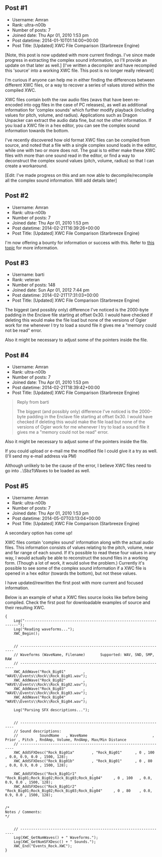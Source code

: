## Post #1
- Username: Amran
- Rank: ultra-n00b
- Number of posts: 7
- Joined date: Thu Apr 01, 2010 1:53 pm
- Post datetime: 2014-01-10T01:14:00+00:00
- Post Title: [Updated] XWC File Comparison (Starbreeze Engine)

[Note, this post is now updated with more current findings. I've since made progress in extracting the complex sound information, so I'll provide an update on that later as well.]
[I've written a decompiler and have recompiled this 'source' into a working XWC file. This post is no longer really relevant]

I'm curious if anyone can help me in either finding the differences between different XWC files, or a way to recover a series of values stored within the compiled XWC.

XWC files contain both the raw audio files (wavs that have been re-encoded into ogg files in the case of PC releases), as well as additional information for 'complex sounds' which further modify playback (including values for pitch, volume, and radius). Applications such as Dragon Unpacker can extract the audio data fine, but not the other information. If you load a XWC file in a hex editor, you can see the complex sound information towards the bottom.

I've recently discovered how old format XWC files can be compiled from source, and noted that a file with a single complex sound loads in the editor, while one with two or more does not. The goal is to either make these XWC files with more than one sound read in the editor, or find a way to deconstruct the complex sound values (pitch, volume, radius) so that I can create a workaround.

[Edit: I've made progress on this and am now able to decompile/recompile all the complex sound information. Will add details later]
## Post #2
- Username: Amran
- Rank: ultra-n00b
- Number of posts: 7
- Joined date: Thu Apr 01, 2010 1:53 pm
- Post datetime: 2014-02-21T16:39:26+00:00
- Post Title: [Updated] XWC File Comparison (Starbreeze Engine)

I'm now offering a bounty for information or success with this. Refer to [this topic](http://forum.xentax.com/viewtopic.php?f=10&t=11236) for more information.
## Post #3
- Username: barti
- Rank: veteran
- Number of posts: 148
- Joined date: Sun Apr 01, 2012 7:44 pm
- Post datetime: 2014-02-21T17:31:03+00:00
- Post Title: [Updated] XWC File Comparison (Starbreeze Engine)

The biggest (and possibly only) difference I've noticed is the 2000-byte padding in the Enclave file starting at offset 0x30. I would have checked if deleting this would make the file load but none of the versions of Ogier work for me  whenever I try to load a sound file it gives me a "memory could not be read" error.

Also it might be necessary to adjust some of the pointers inside the file.
## Post #4
- Username: Amran
- Rank: ultra-n00b
- Number of posts: 7
- Joined date: Thu Apr 01, 2010 1:53 pm
- Post datetime: 2014-02-21T18:39:42+00:00
- Post Title: [Updated] XWC File Comparison (Starbreeze Engine)

> Reply from barti
>
> The biggest (and possibly only) difference I've noticed is the 2000-byte padding in the Enclave file starting at offset 0x30. I would have checked if deleting this would make the file load but none of the versions of Ogier work for me  whenever I try to load a sound file it gives me a "memory could not be read" error.

Also it might be necessary to adjust some of the pointers inside the file.

If you could upload or e-mail me the modified file I could give it a try as well. (I'll send my e-mail address via PM)

Although unlikely to be the cause of the error, I believe XWC files need to go into ..\Sbz1\Waves to be loaded as well.
## Post #5
- Username: Amran
- Rank: ultra-n00b
- Number of posts: 7
- Joined date: Thu Apr 01, 2010 1:53 pm
- Post datetime: 2014-05-07T03:13:04+00:00
- Post Title: [Updated] XWC File Comparison (Starbreeze Engine)

A secondary option has come up!

XWC files contain 'complex sound' information along with the actual audio files. This information consists of values relating to the pitch, volume, near and far range of each sound. If it's possible to read these four values in any way, I would actually be able to reconstruct the sound files in a working form. (Though a lot of work, it would solve the problem.) Currently it's possible to see some of the complex sound information if a XWC file is opened in a hex editor (towards the bottom), but not these values.

I have updated/rewritten the first post with more current and focused information.

Below is an example of what a XWC files source looks like before being compiled. Check the first post for downloadable examples of source and their resulting XWC.

```
{
	Log("-------------------------------------------------------------------");
	Log("Reading waveforms...");
	XWC_Begin();


	// -------------------------------------------------------------------
	// Waveforms (WaveName, Filename)		Supported: WAV, SND, SMP, RAW
	// -------------------------------------------------------------------
	XWC_AddWave("Rock_Big01"		, "WAVE\\Events\\Rock\\Rock_Big01.wav");
	XWC_AddWave("Rock_Big02"		, "WAVE\\Events\\Rock\\Rock_Big02.wav");
	XWC_AddWave("Rock_Big03"		, "WAVE\\Events\\Rock\\Rock_Big03.wav");
	XWC_AddWave("Rock_Big04"		, "WAVE\\Events\\Rock\\Rock_Big04.wav");

	Log("Parsing SFX descriptions...");


	// -------------------------------------------------------------------
	// Sound descriptions:
	// 		 	SoundName	, WaveName								, Prior	, Pitch	, RndAmp, Volume, RndAmp, Max/Min Distance
	// -------------------------------------------------------------------
	XWC_AddSFXDesc("Rock_Big01a"		, "Rock_Big01"		, 0	, 100	, 0.0, 0.9, 0.0	, 1500, 128);
	XWC_AddSFXDesc("Rock_Big01b"		, "Rock_Big01"		, 0	, 80	, 0.0, 0.9, 0.0	, 1500, 128);

	XWC_AddSFXDesc("Rock_Big01r1"		, "Rock_Big01;Rock_Big02;Rock_Big03;Rock_Big04"		, 0	, 100	, 0.0, 0.9, 0.0	, 1500, 128);
	XWC_AddSFXDesc("Rock_Big01r2"		, "Rock_Big01;Rock_Big02;Rock_Big03;Rock_Big04"		, 0	, 80	, 0.0, 0.9, 0.0	, 1500, 128);


/*
Notes / Comments:
*/


	// -------------------------------------------------------------------
	Log(XWC_GetNumWaves() + " Waveforms.");
	Log(XWC_GetNumSFXDesc() + " Sounds.");
	XWC_End("Events_Rock.XWC");
}

```
